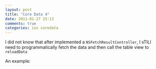 ```yaml
---
layout: post
title: "Core Data 4"
date: 2011-01-27 15:13
comments: true
categories: ios coredata
---
```


I did not know that after implemented a ``NSFetchResultController``, I sTILl need to programmatically fetch the data and then call the table view to ``reloadData``


An example:

